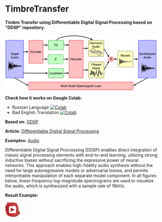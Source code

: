 # TimbreTransfer

**Timbre Transfer using Differentiable Digital Signal Processing based on "DDSP" repository.**

![example](ddsp_autoencoder.png)

**Check how it works on Google Colab:**
- Russian Language [![Colab](https://camo.githubusercontent.com/52feade06f2fecbf006889a904d221e6a730c194/68747470733a2f2f636f6c61622e72657365617263682e676f6f676c652e636f6d2f6173736574732f636f6c61622d62616467652e737667)]()
- Bad English Translation [![Colab](https://camo.githubusercontent.com/52feade06f2fecbf006889a904d221e6a730c194/68747470733a2f2f636f6c61622e72657365617263682e676f6f676c652e636f6d2f6173736574732f636f6c61622d62616467652e737667)]()

**Based on:** [DDSP](https://github.com/magenta/ddsp)

**Article:** [Differentiable Digital Signal Processing](https://openreview.net/forum?id=B1x1ma4tDr)

**Examples:** [Audio](https://storage.googleapis.com/ddsp/index.html)

Differentiable Digital Signal Procressing (DDSP) enables direct integration of classic signal processing elements with end-to-end learning, utilizing strong inductive biases without sacrificing the expressive power of neural networks. This approach enables high-fidelity audio synthesis without the need for large autoregressive models or adversarial losses, and permits interpretable manipulation of each separate model component. In all figures below, linear-frequency log-magnitude spectrograms are used to visualize the audio, which is synthesized with a sample rate of 16kHz.

**Result Example:**

[![YouTube](youtube.png)](https://youtu.be/6x17-1_5Znc)
